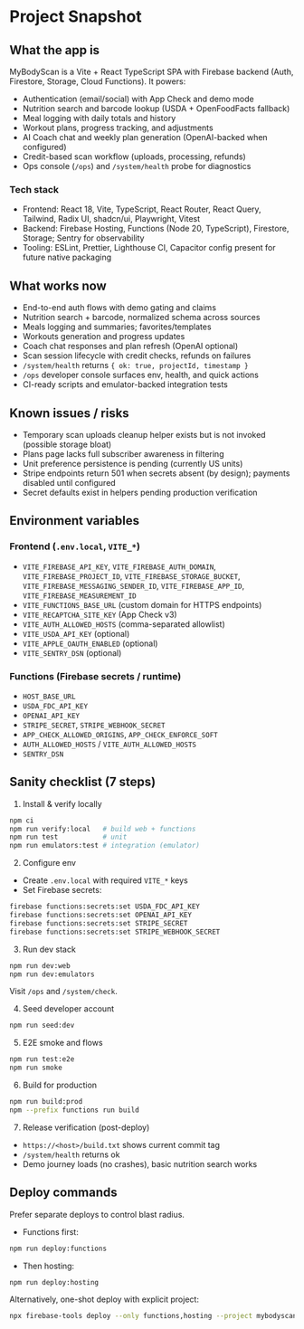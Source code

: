 # Project Snapshot

## What the app is

MyBodyScan is a Vite + React TypeScript SPA with Firebase backend (Auth, Firestore, Storage, Cloud Functions). It powers:
- Authentication (email/social) with App Check and demo mode
- Nutrition search and barcode lookup (USDA + OpenFoodFacts fallback)
- Meal logging with daily totals and history
- Workout plans, progress tracking, and adjustments
- AI Coach chat and weekly plan generation (OpenAI-backed when configured)
- Credit-based scan workflow (uploads, processing, refunds)
- Ops console (`/ops`) and `/system/health` probe for diagnostics

### Tech stack
- Frontend: React 18, Vite, TypeScript, React Router, React Query, Tailwind, Radix UI, shadcn/ui, Playwright, Vitest
- Backend: Firebase Hosting, Functions (Node 20, TypeScript), Firestore, Storage; Sentry for observability
- Tooling: ESLint, Prettier, Lighthouse CI, Capacitor config present for future native packaging

## What works now
- End-to-end auth flows with demo gating and claims
- Nutrition search + barcode, normalized schema across sources
- Meals logging and summaries; favorites/templates
- Workouts generation and progress updates
- Coach chat responses and plan refresh (OpenAI optional)
- Scan session lifecycle with credit checks, refunds on failures
- `/system/health` returns `{ ok: true, projectId, timestamp }`
- `/ops` developer console surfaces env, health, and quick actions
- CI-ready scripts and emulator-backed integration tests

## Known issues / risks
- Temporary scan uploads cleanup helper exists but is not invoked (possible storage bloat)
- Plans page lacks full subscriber awareness in filtering
- Unit preference persistence is pending (currently US units)
- Stripe endpoints return 501 when secrets absent (by design); payments disabled until configured
- Secret defaults exist in helpers pending production verification

## Environment variables

### Frontend (`.env.local`, `VITE_*`)
- `VITE_FIREBASE_API_KEY`, `VITE_FIREBASE_AUTH_DOMAIN`, `VITE_FIREBASE_PROJECT_ID`, `VITE_FIREBASE_STORAGE_BUCKET`, `VITE_FIREBASE_MESSAGING_SENDER_ID`, `VITE_FIREBASE_APP_ID`, `VITE_FIREBASE_MEASUREMENT_ID`
- `VITE_FUNCTIONS_BASE_URL` (custom domain for HTTPS endpoints)
- `VITE_RECAPTCHA_SITE_KEY` (App Check v3)
- `VITE_AUTH_ALLOWED_HOSTS` (comma-separated allowlist)
- `VITE_USDA_API_KEY` (optional)
- `VITE_APPLE_OAUTH_ENABLED` (optional)
- `VITE_SENTRY_DSN` (optional)

### Functions (Firebase secrets / runtime)
- `HOST_BASE_URL`
- `USDA_FDC_API_KEY`
- `OPENAI_API_KEY`
- `STRIPE_SECRET`, `STRIPE_WEBHOOK_SECRET`
- `APP_CHECK_ALLOWED_ORIGINS`, `APP_CHECK_ENFORCE_SOFT`
- `AUTH_ALLOWED_HOSTS` / `VITE_AUTH_ALLOWED_HOSTS`
- `SENTRY_DSN`

## Sanity checklist (7 steps)
1) Install & verify locally
```bash
npm ci
npm run verify:local   # build web + functions
npm run test           # unit
npm run emulators:test # integration (emulator)
```

2) Configure env
- Create `.env.local` with required `VITE_*` keys
- Set Firebase secrets:
```bash
firebase functions:secrets:set USDA_FDC_API_KEY
firebase functions:secrets:set OPENAI_API_KEY
firebase functions:secrets:set STRIPE_SECRET
firebase functions:secrets:set STRIPE_WEBHOOK_SECRET
```

3) Run dev stack
```bash
npm run dev:web
npm run dev:emulators
```
Visit `/ops` and `/system/check`.

4) Seed developer account
```bash
npm run seed:dev
```

5) E2E smoke and flows
```bash
npm run test:e2e
npm run smoke
```

6) Build for production
```bash
npm run build:prod
npm --prefix functions run build
```

7) Release verification (post-deploy)
- `https://<host>/build.txt` shows current commit tag
- `/system/health` returns ok
- Demo journey loads (no crashes), basic nutrition search works

## Deploy commands

Prefer separate deploys to control blast radius.

- Functions first:
```bash
npm run deploy:functions
```

- Then hosting:
```bash
npm run deploy:hosting
```

Alternatively, one-shot deploy with explicit project:
```bash
npx firebase-tools deploy --only functions,hosting --project mybodyscan-f3daf --force
```